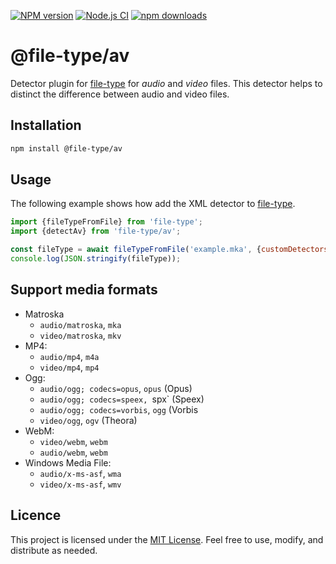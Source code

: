 [![NPM version](https://img.shields.io/npm/v/@file-type/av.svg)](https://npmjs.org/package/@file-type/av)
[![Node.js CI](https://github.com/Borewit/file-type-av/actions/workflows/nodejs-ci.yml/badge.svg)](https://github.com/Borewit/file-type-av/actions/workflows/nodejs-ci.yml)
[![npm downloads](http://img.shields.io/npm/dm/@file-type/av.svg)](https://npmcharts.com/compare/@file-type/av?start=365)

# @file-type/av

Detector plugin for [file-type](https://github.com/sindresorhus/file-type) for _audio_ and _video_ files.
This detector helps to distinct the difference between audio and video files.

## Installation

```bash
npm install @file-type/av
```

## Usage

The following example shows how add the XML detector to [file-type](https://github.com/sindresorhus/file-type).
```js
import {fileTypeFromFile} from 'file-type';
import {detectAv} from 'file-type/av';

const fileType = await fileTypeFromFile('example.mka', {customDetectors: [detectAv]});
console.log(JSON.stringify(fileType));
```

## Support media formats

- Matroska
	- `audio/matroska`, `mka`
	- `video/matroska`, `mkv`
- MP4:
	- `audio/mp4`, `m4a`
	- `video/mp4`, `mp4`
- Ogg:
	- `audio/ogg; codecs=opus`, `opus` (Opus)
	- `audio/ogg; codecs=speex, `spx` (Speex)
	- `audio/ogg; codecs=vorbis`, `ogg` (Vorbis
	- `video/ogg`, `ogv` (Theora)
- WebM:
	- `video/webm`, `webm`
	- `audio/webm`, `webm`
- Windows Media File:
	- `audio/x-ms-asf`, `wma`
	- `video/x-ms-asf`, `wmv`

## Licence

This project is licensed under the [MIT License](LICENSE.txt). Feel free to use, modify, and distribute as needed.
